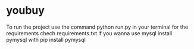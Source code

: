 # youbuy
To run the project use the command python run.py in your terminal
for the requirements chech requirements.txt
if you wanna use mysql install pymysql with pip install pymysql
